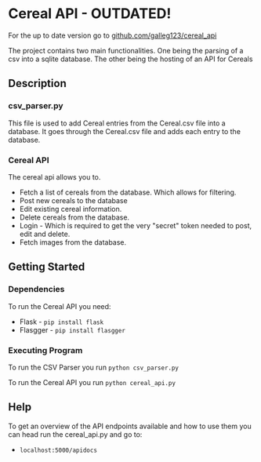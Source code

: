 # Cereal API - OUTDATED!

For the up to date version go to [github.com/galleg123/cereal_api](https://github.com/galleg123/Cereal-API)

The project contains two main functionalities. 
One being the parsing of a csv into a sqlite database.
The other being the hosting of an API for Cereals

## Description
### csv_parser.py
This file is used to add Cereal entries from the Cereal.csv file into a database.
It goes through the Cereal.csv file and adds each entry to the database.

### Cereal API
The cereal api allows you to.
* Fetch a list of cereals from the database. Which allows for filtering.
* Post new cereals to the database
* Edit existing cereal information.
* Delete cereals from the database.
* Login - Which is required to get the very "secret" token needed to post, edit and delete.
* Fetch images from the database.

## Getting Started

### Dependencies
To run the Cereal API you need:
* Flask - ```pip install flask```
* Flasgger - ```pip install flasgger```

### Executing Program

To run the CSV Parser you run ```python csv_parser.py```

To run the Cereal API you run ```python cereal_api.py```

## Help

To get an overview of the API endpoints available and how to use them you can head run the cereal_api.py and go to:
* `localhost:5000/apidocs`
